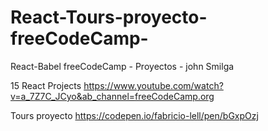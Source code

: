 # React-Tours-proyecto-freeCodeCamp-
React-Babel freeCodeCamp - Proyectos - john Smilga


15 React Projects 
https://www.youtube.com/watch?v=a_7Z7C_JCyo&ab_channel=freeCodeCamp.org

Tours proyecto
https://codepen.io/fabricio-lell/pen/bGxpOzj
